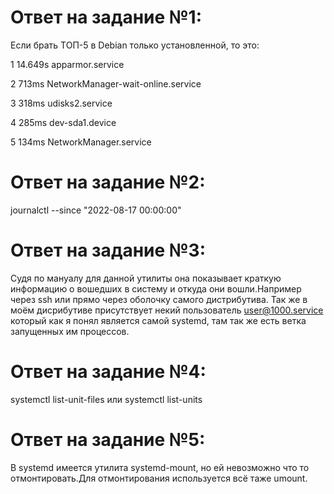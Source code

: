 # Ответ на задание №1:
Если брать ТОП-5 в Debian только установленной, то это:

1 14.649s apparmor.service

2 713ms NetworkManager-wait-online.service

3 318ms udisks2.service

4 285ms dev-sda1.device

5 134ms NetworkManager.service

# Ответ на задание №2:
journalctl --since "2022-08-17 00:00:00"

# Ответ на задание №3:
 Судя по мануалу для данной утилиты она показывает краткую информацию о вошедших в систему и откуда они вошли.Например через ssh или прямо через оболочку самого дистрибутива. Так же в моём дисрибутиве присутствует некий пользователь user@1000.service который как я понял является самой systemd, там так же есть ветка запущенных им процессов.
# Ответ на задание №4:
systemctl list-unit-files или systemctl list-units

# Ответ на задание №5:

В systemd имеется утилита systemd-mount, но ей невозможно что то отмонтировать.Для отмонтирования используется всё таже umount.


